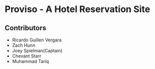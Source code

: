 # Proviso - A Hotel Reservation Site

## Contributors

* Ricardo Guillen Vergara
* Zach Hunn
* Joey Spielman(Captain)
* Chevant Starr
* Muhammad Tariq 

